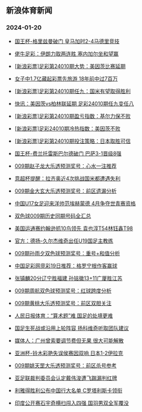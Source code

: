 ## 新浪体育新闻 
### 2024-01-20

+ [国王杯-格里兹曼破门 皇马加时2-4马德里竞技](https://sports.sina.com.cn/g/laliga/2024-01-19/doc-inaczekn1074186.shtml)

+ [佬牛足彩：伊朗力取两连胜 塞内加尔坐和望赢](https://sports.sina.com.cn/l/2024-01-19/doc-inaczksk8738985.shtml)

+ [[新浪彩票]足彩第24010期大势：美因茨比赛延期](https://sports.sina.com.cn/l/2024-01-19/doc-inaczekq1736183.shtml)

+ [女子中1.7亿藏起彩票先旅游 18年前中过7百万](https://sports.sina.com.cn/l/2024-01-19/doc-inaczekr8511660.shtml)

+ [[新浪彩票]足彩第24010期任九：国米有望取得胜利](https://sports.sina.com.cn/l/2024-01-19/doc-inaczekq1736390.shtml)

+ [快讯：美因茨vs柏林联延期 足彩24010期任九变任八](https://sports.sina.com.cn/l/2024-01-19/doc-inaczksk8750312.shtml)

+ [[新浪彩票]足彩第24010期盈亏指数：基尔力保不败](https://sports.sina.com.cn/l/2024-01-19/doc-inaczekq1736849.shtml)

+ [[新浪彩票]足彩24010期冷热指数：美因茨不败](https://sports.sina.com.cn/l/2024-01-19/doc-inaczekr8514427.shtml)

+ [[新浪彩票]足彩第24010期投注策略：日本取胜可信](https://sports.sina.com.cn/l/2024-01-19/doc-inaczekq1736697.shtml)

+ [国王杯-费兰托雷斯巴尔德破门 巴萨3-1晋级8强](https://sports.sina.com.cn/g/laliga/2024-01-19/doc-inaczksp8390568.shtml)

+ [009期赵子龙大乐透预测奖号：心水一注推荐](https://sports.sina.com.cn/l/2024-01-19/doc-inaczqym8314649.shtml)

+ [意超杯提醒：拉齐奥近4次挑战国米都遭遇失利](https://sports.sina.com.cn/l/2024-01-19/doc-inaczksp8416042.shtml)

+ [009期金大玄大乐透预测奖号：前区遗漏分析](https://sports.sina.com.cn/l/2024-01-19/doc-inaczqym8313984.shtml)

+ [中国U17女足迎来洋帅范埃赫蒙德 4月争夺世青赛资格](https://sports.sina.com.cn/china/2024-01-19/doc-inaczqyk1534154.shtml)

+ [双色球009期历史同期号码全汇总](https://sports.sina.com.cn/l/2024-01-19/doc-inaczvhh1441921.shtml)

+ [美国运通赛约翰逊抓10鸟领先 袁也淳T54林钰鑫T98](https://sports.sina.com.cn/golf/pgatour/2024-01-19/doc-inaczksn1649938.shtml)

+ [官方：德扬-久尔杰维奇出任U19国足主教练](https://sports.sina.com.cn/china/national/2024-01-19/doc-inaeancz7937636.shtml)

+ [009期孙雨夕双色球预测奖号：重号+和值分析](https://sports.sina.com.cn/l/2024-01-19/doc-inaczqym8324514.shtml)

+ [中国足彩网竞彩19日推荐：格罗宁根作客赢球](https://sports.sina.com.cn/l/2024-01-19/doc-inaczksn1640776.shtml)

+ [张镇麟20分辽宁胜福建 孙铭徽13+11广厦胜江苏](https://sports.sina.com.cn/basketball/cba/2024-01-19/doc-inaeancw8296784.shtml)

+ [009期周航双色球预测奖号：红球跨度分析](https://sports.sina.com.cn/l/2024-01-19/doc-inaczqyk1547608.shtml)

+ [009期黄桃大乐透预测奖号：前区双胆关注](https://sports.sina.com.cn/l/2024-01-19/doc-inaczqyh0871735.shtml)

+ [人民日报体育：“算术题”难 国足的处境更难](https://sports.sina.com.cn/china/national/2024-01-19/doc-inaczqyh8658275.shtml)

+ [国足生死战或沿用上轮阵容 扬科维奇听取团队建议](https://sports.sina.com.cn/china/2024-01-19/doc-inaczzqa0704533.shtml)

+ [媒体人：广州曾索要调节费但无果 很大可能解散](https://sports.sina.com.cn/china/j/2024-01-19/doc-inaeancy1160771.shtml)

+ [亚洲杯-铃木彩艳失误侯赛因双响 日本1-2伊拉克](https://sports.sina.com.cn/china/asia/2024-01-19/doc-inaeancw0517726.shtml)

+ [009期姚天罡大乐透预测奖号：前区杀号参考](https://sports.sina.com.cn/l/2024-01-19/doc-inaczqym8314904.shtml)

+ [亚足联裁判委员会认定戴伟浚遭飞踹漏判红牌](https://sports.sina.com.cn/china/national/2024-01-19/doc-inaczzqa0705942.shtml)

+ [利雅得胜利公布中国行大名单 C罗塔利斯卡领衔](https://sports.sina.com.cn/china/2024-01-19/doc-inaczzqa8481800.shtml)

+ [印度公开赛石宇奇横扫闯入四强 国羽男双全军覆没](https://sports.sina.com.cn/others/badmin/2024-01-20/doc-inaeawts0285409.shtml)


